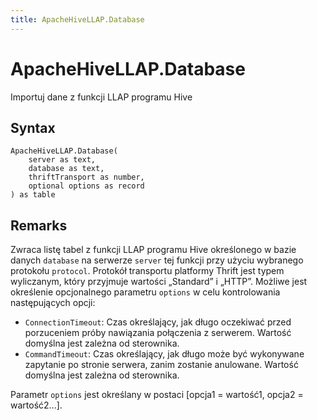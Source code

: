 ```yaml
---
title: ApacheHiveLLAP.Database
---
```


# ApacheHiveLLAP.Database


Importuj dane z funkcji LLAP programu Hive


## Syntax

```powerquery
ApacheHiveLLAP.Database(
    server as text,
    database as text,
    thriftTransport as number,
    optional options as record
) as table
```


## Remarks

Zwraca listę tabel z funkcji LLAP programu Hive określonego w bazie danych <code>database</code> na serwerze <code>server</code> tej funkcji przy użyciu wybranego protokołu <code>protocol</code>. Protokół transportu platformy Thrift jest typem wyliczanym, który przyjmuje wartości „Standard” i „HTTP”. Możliwe jest określenie opcjonalnego parametru <code>options</code> w celu kontrolowania następujących opcji:<ul>        <li><code>ConnectionTimeout</code>: Czas określający, jak długo oczekiwać przed porzuceniem próby nawiązania połączenia z serwerem. Wartość domyślna jest zależna od sterownika.</li>        <li><code>CommandTimeout</code>: Czas określający, jak długo może być wykonywane zapytanie po stronie serwera, zanim zostanie anulowane. Wartość domyślna jest zależna od sterownika.</li></ul>Parametr <code>options</code> jest określany w postaci [opcja1 = wartość1, opcja2 = wartość2...].


